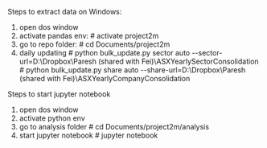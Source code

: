 Steps to extract data on Windows:
1. open dos window
2. activate pandas env: 
   \# activate project2m
3. go to repo folder:
   \# cd Documents/project2m
4. daily updating
   \# python bulk_update.py sector auto --sector-url=D:\Dropbox\Paresh (shared with Fei)\ASXYearlySectorConsolidation
   \# python bulk_update.py share auto --share-url=D:\Dropbox\Paresh (shared with Fei)\ASXYearlyCompanyConsolidation

Steps to start jupyter notebook
1. open dos window
2. activate python env
3. go to analysis folder
  \# cd Documents/project2m/analysis
4. start jupyter notebook
  \# jupyter notebook
